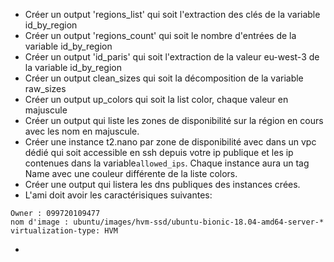* Créer un output 'regions_list' qui soit l'extraction des clés de la variable id_by_region
* Créer un output 'regions_count' qui soit le nombre d'entrées de la variable id_by_region
* Créer un output 'id_paris' qui soit l'extraction de la valeur eu-west-3 de la variable id_by_region
* Créer un output clean_sizes qui soit la décomposition de la variable raw_sizes
* Créer un output up_colors qui soit la list color, chaque valeur en majuscule
* Créer un output qui liste les zones de disponibilité sur la région en cours avec les nom en majuscule.
* Créer une instance t2.nano par zone de disponibilité avec dans un vpc dédié qui soit accessible en ssh depuis votre ip publique et les ip contenues dans la variable`allowed_ips`.
Chaque instance aura un tag Name avec une couleur différente de la liste colors.
* Créer une output qui listera les dns publiques des instances crées.
* L'ami doit avoir les caractérisiques suivantes:
```
Owner : 099720109477
nom d'image : ubuntu/images/hvm-ssd/ubuntu-bionic-18.04-amd64-server-*
virtualization-type: HVM
```
*
